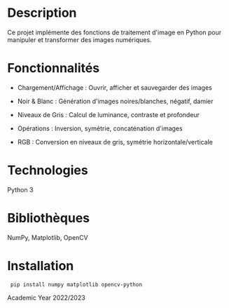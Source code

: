 # Description
Ce projet implémente des fonctions de traitement d'image en Python pour manipuler et transformer des images numériques.

# Fonctionnalités
- Chargement/Affichage : Ouvrir, afficher et sauvegarder des images

- Noir & Blanc : Génération d'images noires/blanches, négatif, damier

- Niveaux de Gris : Calcul de luminance, contraste et profondeur

- Opérations : Inversion, symétrie, concaténation d'images

- RGB : Conversion en niveaux de gris, symétrie horizontale/verticale

# Technologies
Python 3

# Bibliothèques 
NumPy, Matplotlib, OpenCV

# Installation
``` pip install numpy matplotlib opencv-python```

Academic Year 2022/2023
